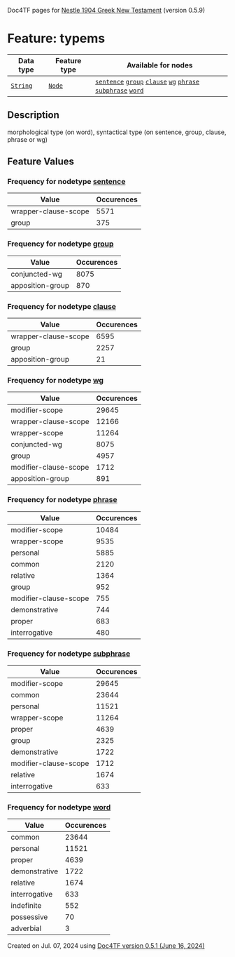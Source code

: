 Doc4TF pages for [Nestle 1904 Greek New Testament](https://github.com/saulocantanhede/tfgreek2/tree/0158b08039fb672626b3f9c2774f4d97120826fb/tf) (version 0.5.9)
# Feature: typems
Data type|Feature type|Available for nodes
---|---|---
[`String`](featuresbydatatype.md#string)|[`Node`](featuresbytype.md#node)| [`sentence`](featuresbynodetype.md#sentence)  [`group`](featuresbynodetype.md#group)  [`clause`](featuresbynodetype.md#clause)  [`wg`](featuresbynodetype.md#wg)  [`phrase`](featuresbynodetype.md#phrase)  [`subphrase`](featuresbynodetype.md#subphrase)  [`word`](featuresbynodetype.md#word) 
## Description
morphological type (on word), syntactical type (on sentence, group, clause, phrase or wg)
## Feature Values
### Frequency for nodetype [sentence](featuresbynodetype.md#sentence)
Value|Occurences
---|---
wrapper-clause-scope|5571
group|375
### Frequency for nodetype [group](featuresbynodetype.md#group)
Value|Occurences
---|---
conjuncted-wg|8075
apposition-group|870
### Frequency for nodetype [clause](featuresbynodetype.md#clause)
Value|Occurences
---|---
wrapper-clause-scope|6595
group|2257
apposition-group|21
### Frequency for nodetype [wg](featuresbynodetype.md#wg)
Value|Occurences
---|---
modifier-scope|29645
wrapper-clause-scope|12166
wrapper-scope|11264
conjuncted-wg|8075
group|4957
modifier-clause-scope|1712
apposition-group|891
### Frequency for nodetype [phrase](featuresbynodetype.md#phrase)
Value|Occurences
---|---
modifier-scope|10484
wrapper-scope|9535
personal|5885
common|2120
relative|1364
group|952
modifier-clause-scope|755
demonstrative|744
proper|683
interrogative|480
### Frequency for nodetype [subphrase](featuresbynodetype.md#subphrase)
Value|Occurences
---|---
modifier-scope|29645
common|23644
personal|11521
wrapper-scope|11264
proper|4639
group|2325
demonstrative|1722
modifier-clause-scope|1712
relative|1674
interrogative|633
### Frequency for nodetype [word](featuresbynodetype.md#word)
Value|Occurences
---|---
common|23644
personal|11521
proper|4639
demonstrative|1722
relative|1674
interrogative|633
indefinite|552
possessive|70
adverbial|3
 

Created on Jul. 07, 2024 using [Doc4TF version 0.5.1 (June 16, 2024)](https://github.com/tonyjurg/Doc4TF/blob/main/CreateFeatureDoc.ipynb) 